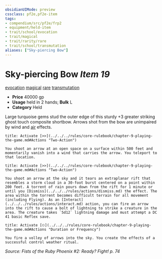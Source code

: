 ```yaml
---
obsidianUIMode: preview
cssclass: pf2e,pf2e-item
tags:
- compendium/src/pf2e/frp2
- equipment/held-item
- trait/school/evocation
- trait/magical
- trait/rarity/rare
- trait/school/transmutation
aliases: ["Sky-piercing Bow"]
---
```

# Sky-piercing Bow *Item 19*  
[evocation](evocation.md)  [magical](magical.md)  [rare](rare.md)  [transmutation](transmutation.md)  

- **Price** 40000 gp
- **Usage** held in 2 hands; **Bulk** L
- **Category** Held

Large turquoise gems stud the outer edge of this sturdy +3 greater striking ghost touch composite shortbow. Arrows shot from the bow are unimpaired by wind and [air](air.md) effects.

```ad-embed-ability
title: Activate [>>](../../../rules/core-rulebook/chapter-9-playing-the-game.md#Actions "Two-Action")

You shoot an arrow at an open space on a surface within 500 feet and momentarily vanish into a wind that carries the arrow. You teleport to that location.
```

```ad-embed-ability
title: Activate [>>](../../../rules/core-rulebook/chapter-9-playing-the-game.md#Actions "Two-Action")

You shoot an arrow at the sky and it tears an extraplanar rift that resembles a storm cloud in a 30-foot burst centered on a point within 200 feet. A torrent of rain pours down from the rift for 1 minute or until you [Dismiss](../../../rules/actions/dismiss.md) the effect. The area within the torrent becomes difficult terrain for all movement (including Flying). As an [Interact](../../../rules/actions/interact.md) action, you can fire an arrow into the rift to cause a bolt of lightning to strike a creature in the area. The creature takes `5d12` lightning damage and must attempt a DC 41 basic Reflex save.
```

```ad-embed-ability
title: Activate [⏲](../../../rules/core-rulebook/chapter-9-playing-the-game.md#Actions "Duration or Frequency")

You fire a volley of arrows into the sky. You create the effects of a successful control weather ritual.
```

*Source: Fists of the Ruby Phoenix #2: Ready? Fight! p. 74*
